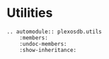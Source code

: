# Utilities

```{eval-rst}
.. automodule:: plexosdb.utils
    :members:
    :undoc-members:
    :show-inheritance:
```
